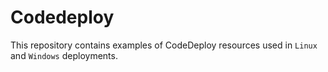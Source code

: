 # Codedeploy

This repository contains examples of CodeDeploy resources used in `Linux` and `Windows` deployments.
